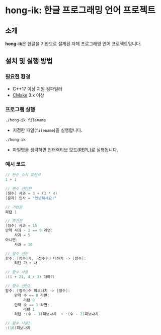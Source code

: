 # hong-ik: 한글 프로그래밍 언어 프로젝트

## 소개

**hong-ik**은 한글을 기반으로 설계된 자체 프로그래밍 언어 프로젝트입니다.

## 설치 및 실행 방법

### 필요한 환경
- C++17 이상 지원 컴파일러
- [CMake](https://cmake.org/) 3.x 이상

### 프로그램 실행
```
./hong-ik filename
```
- 지정한 파일(`filename`)을 실행합니다.
```
./hong-ik
```
- 파일명을 생략하면 인터랙티브 모드(REPL)로 실행됩니다.

### 예시 코드
```cpp
// 단순 수식 표현식
1 + 1

// 변수 선언문
[정수] 사과 = 3 + (3 * 4)
[문자] 인사 = "안녕하세요!"

// 리턴문
리턴 1

// 조건문
[정수] 사과 = 15
만약 사과 - 2 == 9 라면:
    사과 = 5
아니면:
    사과 = 10

// 함수 선언
함수: [정수]가, [정수]나 더하기 -> [정수]:
    리턴 가 + 나

// 함수 사용
:(1 + 21, 4 / 3) 더하기 

// 함수 선언2
함수: [정수]수 피보나치 -> [정수]:
    만약 수 == 0 라면:
        리턴 0
    만약 수 == 1 라면:
        리턴 1
    리턴 :(수 - 1)피보나치  + :(수 - 2)피보나치 

// 함수 사용2
:(10)피보나치
```